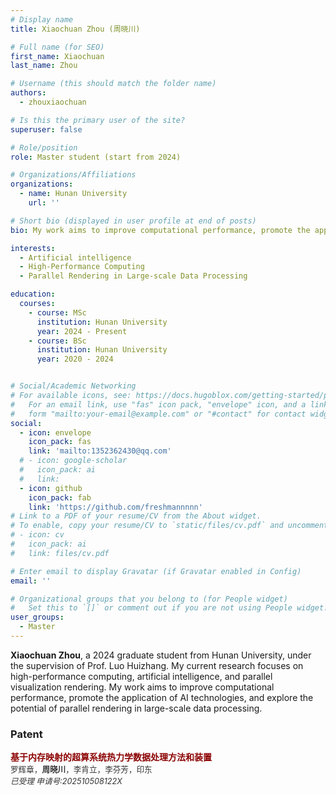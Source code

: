 ```yaml
---
# Display name
title: Xiaochuan Zhou (周晓川)

# Full name (for SEO)
first_name: Xiaochuan
last_name: Zhou

# Username (this should match the folder name)
authors:
  - zhouxiaochuan

# Is this the primary user of the site?
superuser: false

# Role/position
role: Master student (start from 2024)

# Organizations/Affiliations
organizations:
  - name: Hunan University
    url: ''

# Short bio (displayed in user profile at end of posts)
bio: My work aims to improve computational performance, promote the application of AI technologies, and explore the potential of parallel rendering in large-scale data processing

interests:
  - Artificial intelligence
  - High-Performance Computing
  - Parallel Rendering in Large-scale Data Processing

education:
  courses:
    - course: MSc
      institution: Hunan University
      year: 2024 - Present
    - course: BSc
      institution: Hunan University
      year: 2020 - 2024


# Social/Academic Networking
# For available icons, see: https://docs.hugoblox.com/getting-started/page-builder/#icons
#   For an email link, use "fas" icon pack, "envelope" icon, and a link in the
#   form "mailto:your-email@example.com" or "#contact" for contact widget.
social:
  - icon: envelope
    icon_pack: fas
    link: 'mailto:1352362430@qq.com'
  # - icon: google-scholar
  #   icon_pack: ai
  #   link: 
  - icon: github
    icon_pack: fab
    link: 'https://github.com/freshmannnnn'
# Link to a PDF of your resume/CV from the About widget.
# To enable, copy your resume/CV to `static/files/cv.pdf` and uncomment the lines below.
# - icon: cv
#   icon_pack: ai
#   link: files/cv.pdf

# Enter email to display Gravatar (if Gravatar enabled in Config)
email: ''

# Organizational groups that you belong to (for People widget)
#   Set this to `[]` or comment out if you are not using People widget.
user_groups:
  - Master
---
```


**Xiaochuan Zhou**, a 2024 graduate student from Hunan University, under the supervision of Prof. Luo Huizhang. My current research focuses on high-performance computing, artificial intelligence, and parallel visualization rendering. My work aims to improve computational performance, promote the application of AI technologies, and explore the potential of parallel rendering in large-scale data processing.

### Patent

<div style="margin-bottom: 20px;">
    <div style="color: #8B0000; font-weight: bold; margin-bottom: 5px; display: flex;">
        <div style="flex: 1;">
            基于内存映射的超算系统热力学数据处理方法和装置<br>
            <span style="color: #333; font-size: 0.9em; font-weight: lighter;">
                罗辉章，<strong>周晓川</strong>，李肯立，李芬芳，印东 <br>
                <em>已受理 申请号:202510508122X </em>
            </span>
        </div>
    </div>
</div>
